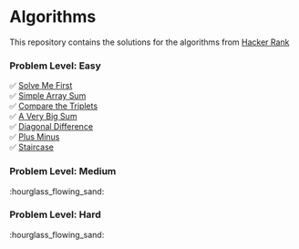 <h1> Algorithms</h1>

 This repository contains the solutions for the algorithms from [Hacker Rank](https://www.hackerrank.com/dashboard)
 
 <h3> Problem Level: Easy </h3>


:white_check_mark: [Solve Me First](https://github.com/ekaterinadvolkova/Algorithms/tree/main/Easy/Solve%20Me%20First) <br>
:white_check_mark: [ Simple Array Sum](https://github.com/ekaterinadvolkova/Algorithms/tree/main/Easy/Simple%20Array%20Sum) <br>
:white_check_mark: [ Compare the Triplets](https://github.com/ekaterinadvolkova/Algorithms/tree/main/Easy/Compare%20the%20Triplets) <br>
:white_check_mark: [ A Very Big Sum](https://github.com/ekaterinadvolkova/Algorithms/tree/main/Easy/A%20Very%20Big%20Sum)<br>
:white_check_mark: [ Diagonal Difference](https://github.com/ekaterinadvolkova/Algorithms/tree/main/Easy/Diagonal%20Difference)<br>
:white_check_mark: [ Plus Minus](https://github.com/ekaterinadvolkova/Algorithms/tree/main/Easy/Plus%20Minus)<br>
:white_check_mark: [ Staircase](https://github.com/ekaterinadvolkova/Algorithms/tree/main/Easy/Staircase)<br>

 <h3> Problem Level: Medium </h3>
 :hourglass_flowing_sand:
 
 <h3> Problem Level: Hard</h3>
 :hourglass_flowing_sand:
 

